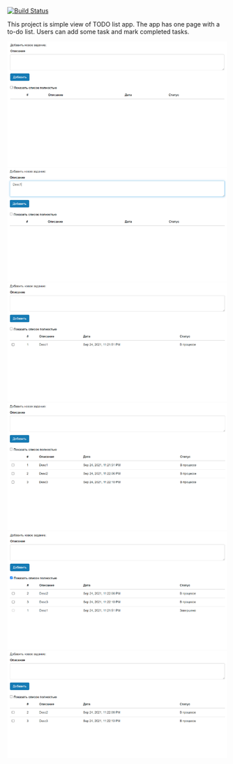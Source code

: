 [![Build Status](https://app.travis-ci.com/ikioresko/job4j_todo.svg?branch=master)](https://app.travis-ci.com/ikioresko/job4j_todo)

This project is simple view of TODO list app.
The app has one page with a to-do list. Users can add some task and mark completed tasks.

![alt text](https://github.com/ikioresko/job4j_todo/blob/master/images/1.png)
![alt text](https://github.com/ikioresko/job4j_todo/blob/master/images/2.png)
![alt text](https://github.com/ikioresko/job4j_todo/blob/master/images/3.png)
![alt text](https://github.com/ikioresko/job4j_todo/blob/master/images/4.png)
![alt text](https://github.com/ikioresko/job4j_todo/blob/master/images/5.png)
![alt text](https://github.com/ikioresko/job4j_todo/blob/master/images/6.png)